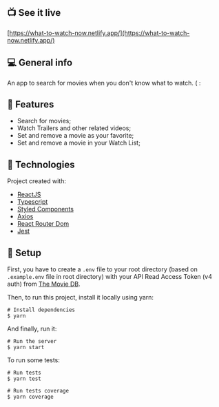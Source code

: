 ## :tv: See it live

[https://what-to-watch-now.netlify.app/](https://what-to-watch-now.netlify.app/)

## :computer: General info

An app to search for movies when you don't know what to watch. ( :

## :cake: Features

- Search for movies;
- Watch Trailers and other related videos;
- Set and remove a movie as your favorite;
- Set and remove a movie in your Watch List;

## :rocket: Technologies

Project created with:

- [ReactJS](https://reactjs.org/)
- [Typescript](https://www.typescriptlang.org/)
- [Styled Components](https://styled-components.com/)
- [Axios](https://github.com/axios/axios)
- [React Router Dom](https://reactrouter.com/web/guides/quick-start)
- [Jest](https://jestjs.io/pt-BR/)

## :triangular_ruler: Setup

First, you have to create a `.env` file to your root directory (based on `.example.env` file in root directory) with your API Read Access Token (v4 auth) from [The Movie DB](https://www.themoviedb.org/documentation/api).

Then, to run this project, install it locally using yarn:

```
# Install dependencies
$ yarn
```

And finally, run it:

```
# Run the server
$ yarn start

```

To run some tests:

```
# Run tests
$ yarn test

# Run tests coverage
$ yarn coverage

```
